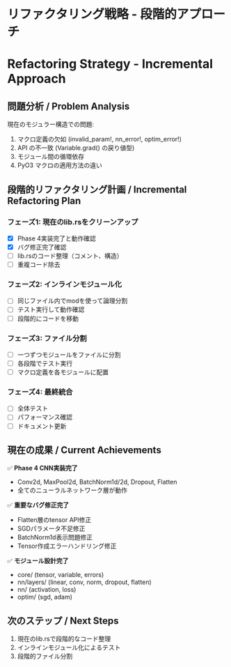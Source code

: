 # リファクタリング戦略 - 段階的アプローチ
# Refactoring Strategy - Incremental Approach

## 問題分析 / Problem Analysis

現在のモジュラー構造での問題:
1. マクロ定義の欠如 (invalid_param!, nn_error!, optim_error!)
2. API の不一致 (Variable.grad() の戻り値型)
3. モジュール間の循環依存
4. PyO3 マクロの適用方法の違い

## 段階的リファクタリング計画 / Incremental Refactoring Plan

### フェーズ1: 現在のlib.rsをクリーンアップ
- [x] Phase 4実装完了と動作確認
- [x] バグ修正完了確認
- [ ] lib.rsのコード整理（コメント、構造）
- [ ] 重複コード除去

### フェーズ2: インラインモジュール化
- [ ] 同じファイル内でmodを使って論理分割
- [ ] テスト実行して動作確認
- [ ] 段階的にコードを移動

### フェーズ3: ファイル分割
- [ ] 一つずつモジュールをファイルに分割
- [ ] 各段階でテスト実行
- [ ] マクロ定義を各モジュールに配置

### フェーズ4: 最終統合
- [ ] 全体テスト
- [ ] パフォーマンス確認
- [ ] ドキュメント更新

## 現在の成果 / Current Achievements

✅ **Phase 4 CNN実装完了**
- Conv2d, MaxPool2d, BatchNorm1d/2d, Dropout, Flatten
- 全てのニューラルネットワーク層が動作

✅ **重要なバグ修正完了**
- Flatten層のtensor API修正
- SGDパラメータ不足修正
- BatchNorm1d表示問題修正
- Tensor作成エラーハンドリング修正

✅ **モジュール設計完了**
- core/ (tensor, variable, errors)
- nn/layers/ (linear, conv, norm, dropout, flatten)
- nn/ (activation, loss)
- optim/ (sgd, adam)

## 次のステップ / Next Steps

1. 現在のlib.rsで段階的なコード整理
2. インラインモジュール化によるテスト
3. 段階的ファイル分割